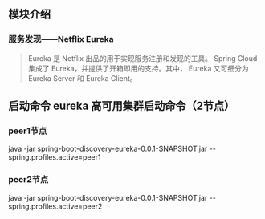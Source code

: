 ## 模块介绍
### 服务发现——Netflix Eureka
> Eureka 是 Netflix 出品的用于实现服务注册和发现的工具。 Spring Cloud 集成了 Eureka，并提供了开箱即用的支持。其中， Eureka 又可细分为 Eureka Server 和 Eureka Client。
## 启动命令 eureka 高可用集群启动命令（2节点）
### peer1节点
java -jar spring-boot-discovery-eureka-0.0.1-SNAPSHOT.jar --spring.profiles.active=peer1
### peer2节点
java -jar spring-boot-discovery-eureka-0.0.1-SNAPSHOT.jar --spring.profiles.active=peer2